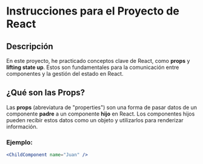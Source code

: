# Instrucciones para el Proyecto de React

## Descripción

En este proyecto, he practicado conceptos clave de React, como **props** y **lifting state up**. Estos son fundamentales para la comunicación entre componentes y la gestión del estado en React.

## ¿Qué son las Props?

Las **props** (abreviatura de "properties") son una forma de pasar datos de un componente **padre** a un componente **hijo** en React. Los componentes hijos pueden recibir estos datos como un objeto y utilizarlos para renderizar información.

### Ejemplo:
```jsx
<ChildComponent name="Juan" />

